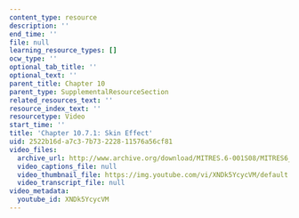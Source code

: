 ```yaml
---
content_type: resource
description: ''
end_time: ''
file: null
learning_resource_types: []
ocw_type: ''
optional_tab_title: ''
optional_text: ''
parent_title: Chapter 10
parent_type: SupplementalResourceSection
related_resources_text: ''
resource_index_text: ''
resourcetype: Video
start_time: ''
title: 'Chapter 10.7.1: Skin Effect'
uid: 2522b16d-a7c3-7b73-2228-11576a56cf81
video_files:
  archive_url: http://www.archive.org/download/MITRES.6-001S08/MITRES6_001S08_10-7-1_300k.mp4
  video_captions_file: null
  video_thumbnail_file: https://img.youtube.com/vi/XNDk5YcycVM/default.jpg
  video_transcript_file: null
video_metadata:
  youtube_id: XNDk5YcycVM
---
```

